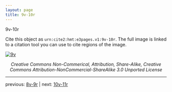 ```yaml
---
layout: page
title: 9v-10r
---
```


9v-10r

Cite this object as `urn:cite2:hmt:e3pages.v1:9v-10r`.  The full image is linked to a citation tool you can use to cite regions of the image.

[![9v](http://www.homermultitext.org/iipsrv?IIIF=/project/homer/pyramidal/deepzoom/hmt/e3bifolio/v1/E3_9v_10r.tif/full/800,/0/default.jpg)](http://www.homermultitext.org/ict2/?urn=urn:cite2:hmt:e3bifolio.v1:E3_9v_10r) 

<p style="text-align: center; font-style: italic;">Creative Commons Non-Commerical, Attribution, Share-Alike, Creative Commons Attribution-NonCommercial-ShareAlike 3.0 Unported License</p>

---

previous: [8v-9r](../8v-9r/) | next: [10v-11r](../10v-11r/)